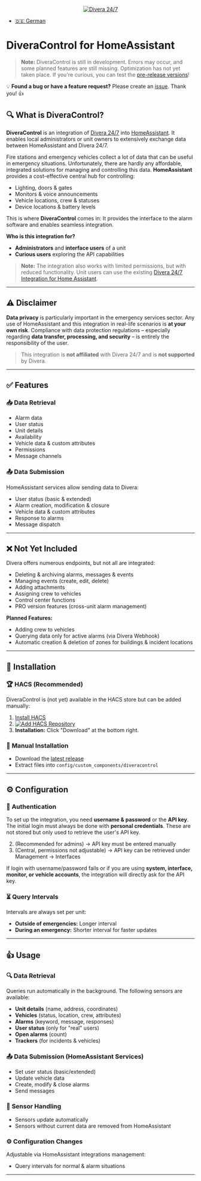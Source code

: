 <p align="center">
  <a href="https://www.divera247.com">
    <img src="https://www.divera247.com/downloads/grafik/divera247_logo_800.png" alt="Divera 24/7">
  </a>
</p>

- [🇩🇪 German](README.md)

# DiveraControl for HomeAssistant

> **Note:** DiveraControl is still in development. Errors may occur, and some planned features are still missing. Optimization has not yet taken place. If you're curious, you can test the [pre-release versions](https://github.com/moehrem/DiveraControl/releases)!

💡 **Found a bug or have a feature request?** Please create an [issue](https://github.com/moehrem/DiveraControl/issues). Thank you! 👍

## 🔍 What is DiveraControl?

**DiveraControl** is an integration of [Divera 24/7](https://www.divera247.com) into [HomeAssistant](https://www.home-assistant.io/). It enables local administrators or unit owners to extensively exchange data between HomeAssistant and Divera 24/7.

Fire stations and emergency vehicles collect a lot of data that can be useful in emergency situations. Unfortunately, there are hardly any affordable, integrated solutions for managing and controlling this data. **HomeAssistant** provides a cost-effective central hub for controlling:
- Lighting, doors & gates
- Monitors & voice announcements
- Vehicle locations, crew & statuses
- Device locations & battery levels

This is where **DiveraControl** comes in: It provides the interface to the alarm software and enables seamless integration.

**Who is this integration for?**
- **Administrators** and **interface users** of a unit
- **Curious users** exploring the API capabilities

> **Note:** The integration also works with limited permissions, but with reduced functionality. Unit users can use the existing [Divera 24/7 Integration for Home Assistant](https://github.com/fwmarcel/home-assistant-divera).

---

## ⚠️ Disclaimer

**Data privacy** is particularly important in the emergency services sector. Any use of HomeAssistant and this integration in real-life scenarios is **at your own risk**. Compliance with data protection regulations – especially regarding **data transfer, processing, and security** – is entirely the responsibility of the user.

> This integration is **not affiliated** with Divera 24/7 and is **not supported** by Divera.

---

## ✅ Features

### 📥 **Data Retrieval**
- Alarm data
- User status
- Unit details
- Availability
- Vehicle data & custom attributes
- Permissions
- Message channels

### 📤 **Data Submission**
HomeAssistant services allow sending data to Divera:
- User status (basic & extended)
- Alarm creation, modification & closure
- Vehicle data & custom attributes
- Response to alarms
- Message dispatch

---

## ❌ Not Yet Included
Divera offers numerous endpoints, but not all are integrated:
- Deleting & archiving alarms, messages & events
- Managing events (create, edit, delete)
- Adding attachments
- Assigning crew to vehicles
- Control center functions
- PRO version features (cross-unit alarm management)

**Planned Features:**
- Adding crew to vehicles
- Querying data only for active alarms (via Divera Webhook)
- Automatic creation & deletion of zones for buildings & incident locations

---

## 📂 Installation

### 🏆 **HACS (Recommended)**
DiveraControl is (not yet) available in the HACS store but can be added manually:

1. [Install HACS](https://www.hacs.xyz/docs/use/)
2. [![Add HACS Repository](https://my.home-assistant.io/badges/hacs_repository.svg)](https://my.home-assistant.io/redirect/hacs_repository/?owner=moehrem&repository=diveracontrol&category=Integration)
3. **Installation:** Click "Download" at the bottom right.

### 🔧 **Manual Installation**
- Download the [latest release](https://github.com/moehrem/DiveraControl/releases/latest)
- Extract files into `config/custom_components/diveracontrol`

---

## ⚙️ Configuration

### 🔑 **Authentication**
To set up the integration, you need **username & password** or the **API key**. The initial login must always be done with **personal credentials**. These are not stored but only used to retrieve the user's API key.

2.  (Recommended for admins) → API key must be entered manually
3.  (Central, permissions not adjustable) → API key can be retrieved under Management → Interfaces

If login with username/password fails or if you are using **system, interface, monitor, or vehicle accounts**, the integration will directly ask for the API key.

### ⏳ **Query Intervals**
Intervals are always set per unit:
- **Outside of emergencies:** Longer interval
- **During an emergency:** Shorter interval for faster updates

---

## 👍 Usage

### 🔍 **Data Retrieval**
Queries run automatically in the background. The following sensors are available:
- **Unit details** (name, address, coordinates)
- **Vehicles** (status, location, crew, attributes)
- **Alarms** (keyword, message, responses)
- **User status** (only for "real" users)
- **Open alarms** (count)
- **Trackers** (for incidents & vehicles)

### 📤 **Data Submission** (HomeAssistant Services)
- Set user status (basic/extended)
- Update vehicle data
- Create, modify & close alarms
- Send messages

### 🔄 **Sensor Handling**
- Sensors update automatically
- Sensors without current data are removed from HomeAssistant

### ⚙️ **Configuration Changes**
Adjustable via HomeAssistant integrations management:
- Query intervals for normal & alarm situations

---